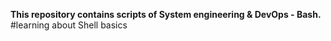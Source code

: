 **This repository  contains scripts of System engineering & DevOps - Bash.**<br>
#learning about Shell basics

